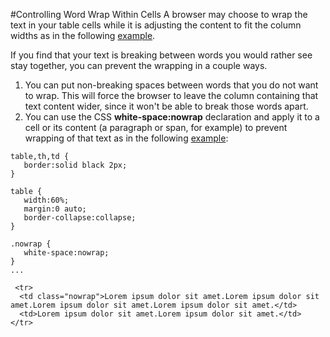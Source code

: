 
#Controlling Word Wrap Within Cells
A browser may choose to wrap the text in your table cells while it is adjusting the content to fit the column widths as in the 
following  <a href="archives/Class Htmls/nonowrap.htm" target="_blank">example</a>. 

If you find that your text is breaking between words you would rather see stay together, you can prevent the wrapping in a couple ways.

1. You can put non-breaking spaces between words that you do not want to wrap. This will force the browser to leave the column containing that text content wider, since it won't be able to break those words apart.
2. You can use the CSS **white-space:nowrap** declaration and apply it to a cell or its content (a paragraph or span, for example) to prevent wrapping of that text as in the following <a href="archives/Class Htmls/nowrap.htm" target="_blank">example</a>:

~~~
table,th,td {
   border:solid black 2px;
}

table {
   width:60%;
   margin:0 auto;
   border-collapse:collapse;
}

.nowrap {
   white-space:nowrap;
}
...

 <tr>
  <td class="nowrap">Lorem ipsum dolor sit amet.Lorem ipsum dolor sit amet.Lorem ipsum dolor sit amet.Lorem ipsum dolor sit amet.</td>
  <td>Lorem ipsum dolor sit amet.Lorem ipsum dolor sit amet.</td>
</tr>
~~~